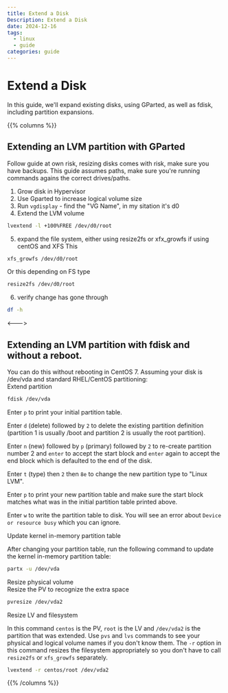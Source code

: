 ```yaml
---
title: Extend a Disk
Description: Extend a Disk
date: 2024-12-16
tags: 
  - linux
  - guide
categories: guide
---
```


# Extend a Disk

In this guide, we'll expand existing disks, using GParted, as well as fdisk, including partition expansions.

{{% columns %}}

## Extending an LVM partition with GParted

Follow guide at own risk, resizing disks comes with risk, make sure you have backups. This guide assumes paths, make sure you're running commands agains the correct drives/paths.

1. Grow disk in Hypervisor
2. Use Gparted to increase logical volume size
3. Run `vgdisplay` - find the "VG Name", in my sitation it's d0
4. Extend the LVM volume

```bash
lvextend -l +100%FREE /dev/d0/root
```

5. expand the file system, either using resize2fs or xfx_growfs if using centOS and XFS
   This

```bash
xfs_growfs /dev/d0/root
```

Or this depending on FS type

```bash
resize2fs /dev/d0/root
```

6. verify change has gone through

```bash
df -h
```

<--->

## Extending an LVM partition with fdisk and without a reboot.

You can do this without rebooting in CentOS 7. Assuming your disk is /dev/vda and standard RHEL/CentOS partitioning:  
Extend partition

```bash
fdisk /dev/vda
```

Enter `p` to print your initial partition table.

Enter `d` (delete) followed by `2` to delete the existing partition definition (partition 1 is usually /boot and partition 2 is usually the root partition).  

Enter `n` (new) followed by `p` (primary) followed by `2` to re-create partition number 2 and `enter` to accept the start block and `enter` again to accept the end block which is defaulted to the end of the disk.  

Enter `t` (type) then `2` then `8e` to change the new partition type to "Linux LVM".  

Enter `p` to print your new partition table and make sure the start block matches what was in the initial partition table printed above.  

Enter `w` to write the partition table to disk. You will see an error about `Device or resource busy` which you can ignore.  

Update kernel in-memory partition table  

After changing your partition table, run the following command to update the kernel in-memory partition table:

```bash
partx -u /dev/vda
```

Resize physical volume  
Resize the PV to recognize the extra space

```bash
pvresize /dev/vda2
```

Resize LV and filesystem  

In this command `centos` is the PV, `root` is the LV and `/dev/vda2` is the partition that was extended. Use `pvs` and `lvs` commands to see your physical and logical volume names if you don't know them. The `-r` option in this command resizes the filesystem appropriately so you don't have to call `resize2fs` or `xfs_growfs` separately.

```bash
lvextend -r centos/root /dev/vda2
```

{{% /columns %}}
